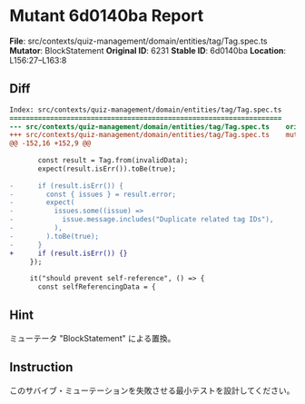 # Mutant 6d0140ba Report

**File**: src/contexts/quiz-management/domain/entities/tag/Tag.spec.ts
**Mutator**: BlockStatement
**Original ID**: 6231
**Stable ID**: 6d0140ba
**Location**: L156:27–L163:8

## Diff

```diff
Index: src/contexts/quiz-management/domain/entities/tag/Tag.spec.ts
===================================================================
--- src/contexts/quiz-management/domain/entities/tag/Tag.spec.ts	original
+++ src/contexts/quiz-management/domain/entities/tag/Tag.spec.ts	mutated #6231
@@ -152,16 +152,9 @@
 
       const result = Tag.from(invalidData);
       expect(result.isErr()).toBe(true);
 
-      if (result.isErr()) {
-        const { issues } = result.error;
-        expect(
-          issues.some((issue) =>
-            issue.message.includes("Duplicate related tag IDs"),
-          ),
-        ).toBe(true);
-      }
+      if (result.isErr()) {}
     });
 
     it("should prevent self-reference", () => {
       const selfReferencingData = {
```

## Hint

ミューテータ "BlockStatement" による置換。

## Instruction

このサバイブ・ミューテーションを失敗させる最小テストを設計してください。
